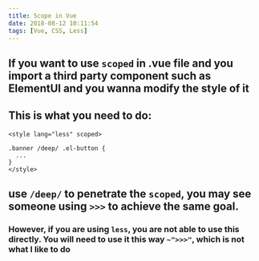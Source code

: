 ```yaml
---
title: Scope in Vue
date: 2018-08-12 10:11:54
tags: [Vue, CSS, Less]
---
```


## If you want to use `scoped` in .vue file and you import a third party component such as ElementUI and you wanna modify the style of it

## This is what you need to do:

```
<style lang="less" scoped>

.banner /deep/ .el-button {
  ...
}
</style>
```

## use `/deep/` to penetrate the `scoped`, you may see someone using `>>>` to achieve the same goal. 
### However, if you are using `less`, you are not able to use this directly. You will need to use it this way  `~">>>"`, which is not what I like to do
